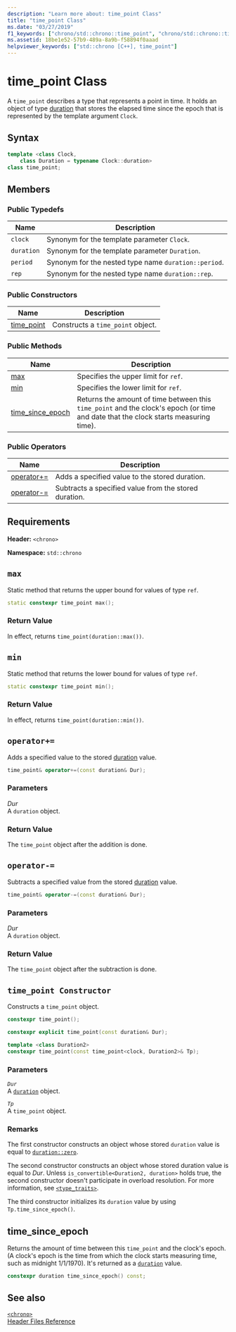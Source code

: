 ```yaml
---
description: "Learn more about: time_point Class"
title: "time_point Class"
ms.date: "03/27/2019"
f1_keywords: ["chrono/std::chrono::time_point", "chrono/std::chrono::time_point::time_point", "chrono/std::chrono::time_point::max", "chrono/std::chrono::time_point::min", "chrono/std::chrono::time_point::time_since_epoch"]
ms.assetid: 18be1e52-57b9-489a-8a9b-f58894f0aaad
helpviewer_keywords: ["std::chrono [C++], time_point"]
---
```

# time_point Class

A `time_point` describes a type that represents a point in time. It holds an object of type [duration](../standard-library/duration-class.md) that stores the elapsed time since the epoch that is represented by the template argument `Clock`.

## Syntax

```cpp
template <class Clock,
    class Duration = typename Clock::duration>
class time_point;
```

## Members

### Public Typedefs

|Name|Description|
|----------|-----------------|
|`clock`|Synonym for the template parameter `Clock`.|
|`duration`|Synonym for the template parameter `Duration`.|
|`period`|Synonym for the nested type name `duration::period`.|
|`rep`|Synonym for the nested type name `duration::rep`.|

### Public Constructors

|Name|Description|
|----------|-----------------|
|[time_point](#time_point)|Constructs a `time_point` object.|

### Public Methods

|Name|Description|
|----------|-----------------|
|[max](#max)|Specifies the upper limit for `ref`.|
|[min](#min)|Specifies the lower limit for `ref`.|
|[time_since_epoch](#time_since_epoch)|Returns the amount of time between this `time_point` and the clock's epoch (or time and date that the clock starts measuring time).|

### Public Operators

|Name|Description|
|----------|-----------------|
|[operator+=](#op_add_eq)|Adds a specified value to the stored duration.|
|[operator-=](#operator-_eq)|Subtracts a specified value from the stored duration.|

## Requirements

**Header:** `<chrono>`

**Namespace:** `std::chrono`

## <a name="max"></a> `max`

Static method that returns the upper bound for values of type `ref`.

```cpp
static constexpr time_point max();
```

### Return Value

In effect, returns `time_point(duration::max())`.

## <a name="min"></a> `min`

Static method that returns the lower bound for values of type `ref`.

```cpp
static constexpr time_point min();
```

### Return Value

In effect, returns `time_point(duration::min())`.

## <a name="op_add_eq"></a> `operator+=`

Adds a specified value to the stored [duration](../standard-library/duration-class.md) value.

```cpp
time_point& operator+=(const duration& Dur);
```

### Parameters

*Dur*\
A `duration` object.

### Return Value

The `time_point` object after the addition is done.

## <a name="operator-_eq"></a> `operator-=`

Subtracts a specified value from the stored [duration](../standard-library/duration-class.md) value.

```cpp
time_point& operator-=(const duration& Dur);
```

### Parameters

*Dur*\
A `duration` object.

### Return Value

The `time_point` object after the subtraction is done.

## <a name="time_point"></a> `time_point Constructor`

Constructs a `time_point` object.

```cpp
constexpr time_point();

constexpr explicit time_point(const duration& Dur);

template <class Duration2>
constexpr time_point(const time_point<clock, Duration2>& Tp);
```

### Parameters

*`Dur`*\
A [`duration`](../standard-library/duration-class.md) object.

*`Tp`*\
A `time_point` object.

### Remarks

The first constructor constructs an object whose stored `duration` value is equal to [`duration::zero`](../standard-library/duration-class.md#zero).

The second constructor constructs an object whose stored duration value is equal to *Dur*. Unless `is_convertible<Duration2, duration>` holds true, the second constructor doesn't participate in overload resolution. For more information, see [`<type_traits>`](../standard-library/type-traits.md).

The third constructor initializes its `duration` value by using `Tp.time_since_epoch()`.

## <a name="time_since_epoch"></a> time_since_epoch

Returns the amount of time between this `time_point` and the clock's epoch. (A clock's epoch is the time from which the clock starts measuring time, such as midnight 1/1/1970). It's returned as a [`duration`](../standard-library/duration-class.md) value.

```cpp
constexpr duration time_since_epoch() const;
```

## See also

[`<chrono>`](../standard-library/chrono.md)\
[Header Files Reference](../standard-library/cpp-standard-library-header-files.md)
